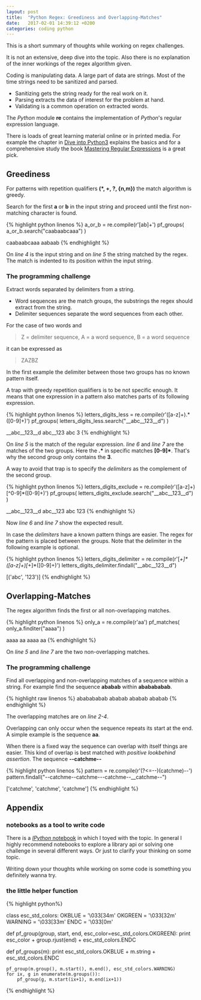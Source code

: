 ```yaml
---
layout: post
title:  "Python Regex: Greediness and Overlapping-Matches"
date:   2017-02-01 14:39:12 +0200
categories: coding python
---
```



This is a short summary of thoughts while working on regex challenges.

It is not an extensive, deep dive into the topic.
Also there is no explanation of the inner workings of the regex algorithm given.


Coding is manipulating data. A large part of data are strings.
Most of the time strings need to be sanitized and parsed.

* Sanitizing gets the string ready for the real work on it.
* Parsing extracts the data of interest for the problem at hand.
* Validating is a common operation on extracted words.

The *Python* module **re** contains the implementation of *Python*'s regular expression language.

There is loads of great learning material online or in printed media.
For example the chapter in [Dive into Python3][dive-into-python3] explains the basics and for a comprehensive study the book [Mastering Regular Expressions][mastering-regular-expressions] is a great pick.


## Greediness

For patterns with repetition qualifiers __(*, +, ?, {n,m})__ the match algorithm is greedy.

Search for the first **a** or **b** in the input string and proceed until the first non-matching character is found.

{% highlight python linenos %}
a_or_b = re.compile(r'[ab]+')
pf_groups( a_or_b.search("caabaabcaaa") )

caabaabcaaa
 aabaab
{% endhighlight %}

On *line 4* is the input string and on *line 5* the string matched by the regex.
The match is indented to its position within the input string.


### The programming challenge

Extract words separated by delimiters from a string.

* Word sequences are the match groups, the substrings the regex should extract from the string.
* Delimiter sequences separate the word sequences from each other.

For the case of two words and

>    Z = delimiter sequence, 
>    A = a word sequence,
>    B = a word sequence

it can be expressed as

> ZAZBZ

In the first example the delimiter between those two groups has no known pattern itself.

A trap with greedy repetition qualifiers is to be not specific enough.
It means that one expression in a pattern also matches parts of its following expression.

{% highlight python linenos %}
letters_digits_less = re.compile(r'([a-z]+).*([0-9]+)')
pf_groups( letters_digits_less.search("__abc__123__d") )

__abc__123__d
  abc__123
  abc
         3
{% endhighlight %}

On *line 5* is the match of the regular expression.
*line 6* and *line 7* are the matches of the two groups.
Here the __.\*__ in specific matches __[0-9]*__.
That's why the second group only contains the **3**.

A way to avoid that trap is to specify the *delimiters* as the complement of the second group.

{% highlight python linenos %}
letters_digits_exclude = re.compile(r'([a-z]+)[^0-9]*([0-9]+)')
pf_groups( letters_digits_exclude.search("__abc__123__d") )

__abc__123__d
  abc__123
  abc
       123
{% endhighlight %}

Now *line 6* and *line 7* show the expected result.

In case the *delimiters* have a known pattern things are easier.
The regex for the pattern is placed between the groups.
Note that the delimiter in the following example is optional.

{% highlight python linenos %}
letters_digits_delimiter = re.compile(r'[_+]*([a-z]+)[_+]*([0-9]+)')
letters_digits_delimiter.findall("__abc__123__d")


[('abc', '123')]
{% endhighlight %}


## Overlapping-Matches

The regex algorithm finds the first or all non-overlapping matches.

{% highlight python linenos %}
only_a = re.compile(r'aa')
pf_matches( only_a.finditer("aaaa") )

aaaa
aa
aaaa
  aa
{% endhighlight %}

On *line 5* and *line 7* are the two non-overlapping matches.


### The programming challenge

Find all overlapping and non-overlapping matches of a sequence within a string.
For example find the sequence **ababab** within **ababababab**.

{% highlight raw linenos %}
ababababab
ababab
  ababab
    ababab
{% endhighlight %}

The overlapping matches are on *line 2-4*.

Overlapping can only occur when the sequence repeats its start at the end.
A simple example is the sequence **aa**.

When there is a fixed way the sequence can overlap with itself things are easier.
This kind of overlap is best matched with *positive lookbehind assertion*.
The sequence **--catchme--**

{% highlight python linenos %}
pattern = re.compile(r'(?<=--)(catchme)--')
pattern.findall("--catchme--catchme---catchme--__catchme--")

['catchme', 'catchme', 'catchme']
{% endhighlight %}


## Appendix


### notebooks as a tool to write code

There is a [*IPython* notebook][python-notebook-regex-post] in which I toyed with the topic.
In general I highly recommend notebooks to explore a library api or solving one challenge in several different ways.
Or just to clarify your thinking on some topic.

Writing down your thoughts while working on some code is something you definitely wanna try.


### the little helper function
{% highlight python%}

class esc_std_colors:
    OKBLUE = '\033[34m'
    OKGREEN = '\033[32m'
    WARNING = '\033[33m'
    ENDC = '\033[0m'


def pf_group(group, start, end, esc_color=esc_std_colors.OKGREEN):
    print esc_color + group.rjust(end) + esc_std_colors.ENDC 
    
def pf_groups(m):
    print esc_std_colors.OKBLUE + m.string + esc_std_colors.ENDC

    pf_group(m.group(), m.start(), m.end(), esc_std_colors.WARNING)
    for ix, g in enumerate(m.groups()):
        pf_group(g, m.start(ix+1), m.end(ix+1))

{% endhighlight %}



[python-notebook-regex-post]: https://github.com/RawIron/scratch-python/blob/master/gotchas/regex-post.ipynb
[dive-into-python3]: http://www.diveintopython3.net/regular-expressions.html
[mastering-regular-expressions]: http://shop.oreilly.com/product/9781565922570.do